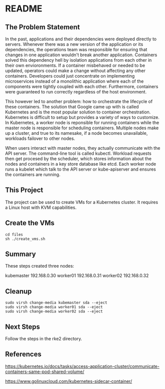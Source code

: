 # README

## The Problem Statement

In the past, applications and their dependencies were deployed directly to servers. Whenever there was a new version of the application or its dependencies, the operations team was responsible for ensuring that changes in one application wouldn't break another application. Containers solved this dependency hell by isolation applications from each other in their own envioronments. If a container misbehaved or needed to be updated, operators could make a change without affecting any other containers. Developers could just concentrate on implementing microservices instead of a monolithic application where each of the components were tightly coupled with each other. Furthermore, containers were guaranteed to run correctly regardless of the host environment.

This however led to another problem: how to orchestrate the lifecycle of these containers. The solution that Google came up with is called Kubernetes and is the most popular solution to container orchestration. Kubernetes is difficult to setup but provides a variety of ways to customize. In Kubernetes, a worker node is reponsible for running containers while the master node is responsible for scheduling containers. Multiple nodes make up a cluster, and true to its namesake, if a node becomes unavailable, workloads failover to other nodes. 

When users interact with master nodes, they actually communicate with the API server. The command-line tool is called kubectl. Workload requests then get procesed by the scheduler, which stores information about the nodes and containers in a key store database like etcd. Each worker node runs a kubelet which talk to the API server or kube-apiserver and ensures the containers are running. 

## This Project

The project can be used to create VMs for a Kubernetes cluster. It requires a Linux host with KVM capabilities.

## Create the VMs

```
cd files
sh ./create_vms.sh
```

## Summary

These steps created three nodes:

kubemaster 192.168.0.30
worker01 192.168.0.31
worker02 192.168.0.32

## Cleanup

```
sudo virsh change-media kubemaster sda --eject
sudo virsh change-media worker01 sda --eject
sudo virsh change-media worker02 sda --eject
```

## Next Steps

Follow the steps in the rke2 directory.

## References

https://kubernetes.io/docs/tasks/access-application-cluster/communicate-containers-same-pod-shared-volume/

https://www.golinuxcloud.com/kubernetes-sidecar-container/